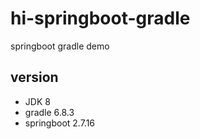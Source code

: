 # hi-springboot-gradle
springboot gradle demo



## version
- JDK 8
- gradle 6.8.3
- springboot 2.7.16



